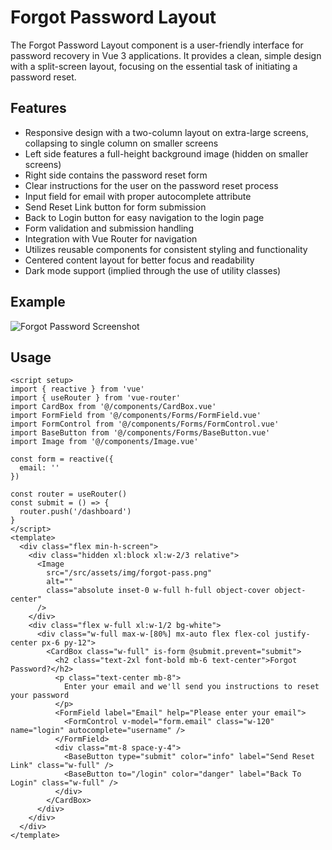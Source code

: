 # Forgot Password Layout
The Forgot Password Layout component is a user-friendly interface for password recovery in Vue 3 applications. It provides a clean, simple design with a split-screen layout, focusing on the essential task of initiating a password reset.

## Features
- Responsive design with a two-column layout on extra-large screens, collapsing to single column on smaller screens
- Left side features a full-height background image (hidden on smaller screens)
- Right side contains the password reset form
- Clear instructions for the user on the password reset process
- Input field for email with proper autocomplete attribute
- Send Reset Link button for form submission
- Back to Login button for easy navigation to the login page
- Form validation and submission handling
- Integration with Vue Router for navigation
- Utilizes reusable components for consistent styling and functionality
- Centered content layout for better focus and readability
- Dark mode support (implied through the use of utility classes)
## Example
![Forgot Password Screenshot](/images/forgotpassword.png)

## Usage
``` vue
<script setup>
import { reactive } from 'vue'
import { useRouter } from 'vue-router'
import CardBox from '@/components/CardBox.vue'
import FormField from '@/components/Forms/FormField.vue'
import FormControl from '@/components/Forms/FormControl.vue'
import BaseButton from '@/components/Forms/BaseButton.vue'
import Image from '@/components/Image.vue'

const form = reactive({
  email: ''
})

const router = useRouter()
const submit = () => {
  router.push('/dashboard')
}
</script>
<template>
  <div class="flex min-h-screen">
    <div class="hidden xl:block xl:w-2/3 relative">
      <Image
        src="/src/assets/img/forgot-pass.png"
        alt=""
        class="absolute inset-0 w-full h-full object-cover object-center"
      />
    </div>
    <div class="flex w-full xl:w-1/2 bg-white">
      <div class="w-full max-w-[80%] mx-auto flex flex-col justify-center px-6 py-12">
        <CardBox class="w-full" is-form @submit.prevent="submit">
          <h2 class="text-2xl font-bold mb-6 text-center">Forgot Password?</h2>
          <p class="text-center mb-8">
            Enter your email and we'll send you instructions to reset your password
          </p>
          <FormField label="Email" help="Please enter your email">
            <FormControl v-model="form.email" class="w-120" name="login" autocomplete="username" />
          </FormField>
          <div class="mt-8 space-y-4">
            <BaseButton type="submit" color="info" label="Send Reset Link" class="w-full" />
            <BaseButton to="/login" color="danger" label="Back To Login" class="w-full" />
          </div>
        </CardBox>
      </div>
    </div>
  </div>
</template>

```